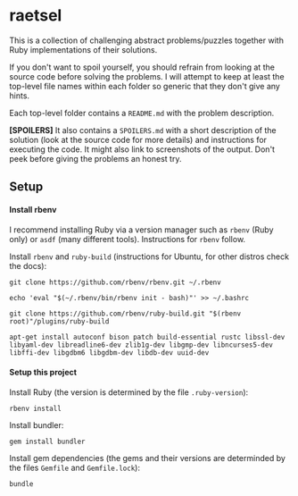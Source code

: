 # raetsel

This is a collection of challenging abstract problems/puzzles together with Ruby implementations of their solutions.

If you don't want to spoil yourself, you should refrain from looking at the source code before solving the problems. I will attempt to keep at least the top-level file names within each folder so generic that they don't give any hints.

Each top-level folder contains a `README.md` with the problem description.

**[SPOILERS]** It also contains a `SPOILERS.md` with a short description of the solution (look at the source code for more details) and instructions for executing the code. It might also link to screenshots of the output. Don't peek before giving the problems an honest try.

## Setup

#### Install rbenv

I recommend installing Ruby via a version manager such as `rbenv` (Ruby only) or `asdf` (many different tools). Instructions for `rbenv` follow.

Install `rbenv` and `ruby-build` (instructions for Ubuntu, for other distros check the docs):
```
git clone https://github.com/rbenv/rbenv.git ~/.rbenv

echo 'eval "$(~/.rbenv/bin/rbenv init - bash)"' >> ~/.bashrc

git clone https://github.com/rbenv/ruby-build.git "$(rbenv root)"/plugins/ruby-build

apt-get install autoconf bison patch build-essential rustc libssl-dev libyaml-dev libreadline6-dev zlib1g-dev libgmp-dev libncurses5-dev libffi-dev libgdbm6 libgdbm-dev libdb-dev uuid-dev
```

#### Setup this project

Install Ruby (the version is determined by the file `.ruby-version`):
```
rbenv install
```

Install bundler:
```
gem install bundler
```

Install gem dependencies (the gems and their versions are determinded by the files `Gemfile` and `Gemfile.lock`):
```
bundle
```
